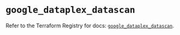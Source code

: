 # `google_dataplex_datascan`

Refer to the Terraform Registry for docs: [`google_dataplex_datascan`](https://registry.terraform.io/providers/hashicorp/google/4.85.0/docs/resources/dataplex_datascan).
